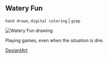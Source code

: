 ## Watery Fun

`hand drawn`, `digital coloring` | `gimp`

![Watery Fun drawing](../images/drawings/watery_fun.png "Watery Fun")

Playing games, even when the situation is dire.

<a class="button" href="https://www.deviantart.com/darkdimensiongd/art/Watery-Fun-866978450">DeviantArt</a>
